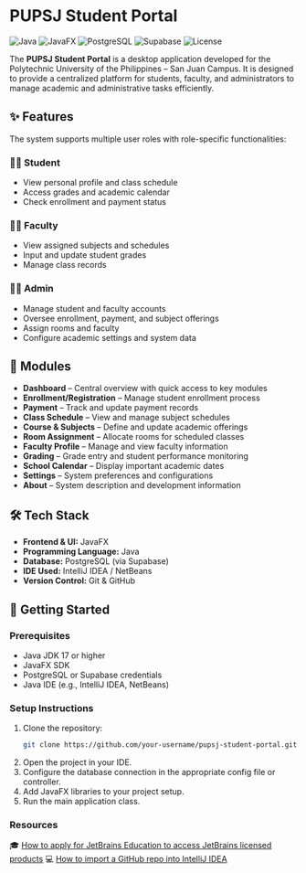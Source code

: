 # PUPSJ Student Portal

![Java](https://img.shields.io/badge/Language-Java-orange)
![JavaFX](https://img.shields.io/badge/Framework-JavaFX-blue)
![PostgreSQL](https://img.shields.io/badge/Database-PostgreSQL-336791?logo=postgresql&logoColor=white)
![Supabase](https://img.shields.io/badge/Hosted%20On-Supabase-3ECF8E?logo=supabase&logoColor=white)
![License](https://img.shields.io/badge/License-Academic-lightgrey)

The **PUPSJ Student Portal** is a desktop application developed for the Polytechnic University of the Philippines – San Juan Campus. It is designed to provide a centralized platform for students, faculty, and administrators to manage academic and administrative tasks efficiently.

## ✨ Features

The system supports multiple user roles with role-specific functionalities:

### 👩‍🎓 Student
- View personal profile and class schedule
- Access grades and academic calendar
- Check enrollment and payment status

### 👨‍🏫 Faculty
- View assigned subjects and schedules
- Input and update student grades
- Manage class records

### 🧑‍💼 Admin
- Manage student and faculty accounts
- Oversee enrollment, payment, and subject offerings
- Assign rooms and faculty
- Configure academic settings and system data

## 📂 Modules

- **Dashboard** – Central overview with quick access to key modules
- **Enrollment/Registration** – Manage student enrollment process
- **Payment** – Track and update payment records
- **Class Schedule** – View and manage subject schedules
- **Course & Subjects** – Define and update academic offerings
- **Room Assignment** – Allocate rooms for scheduled classes
- **Faculty Profile** – Manage and view faculty information
- **Grading** – Grade entry and student performance monitoring
- **School Calendar** – Display important academic dates
- **Settings** – System preferences and configurations
- **About** – System description and development information

## 🛠️ Tech Stack

- **Frontend & UI:** JavaFX
- **Programming Language:** Java
- **Database:** PostgreSQL (via Supabase)
- **IDE Used:** IntelliJ IDEA / NetBeans
- **Version Control:** Git & GitHub

## 🚀 Getting Started

### Prerequisites

- Java JDK 17 or higher
- JavaFX SDK
- PostgreSQL or Supabase credentials
- Java IDE (e.g., IntelliJ IDEA, NetBeans)

### Setup Instructions

1. Clone the repository:
   ```bash
   git clone https://github.com/your-username/pupsj-student-portal.git
2. Open the project in your IDE. 
3. Configure the database connection in the appropriate config file or controller.
4. Add JavaFX libraries to your project setup.
5. Run the main application class.

### Resources
🎓 [How to apply for JetBrains Education to access JetBrains licensed products](https://docs.google.com/document/d/1cbgdUefiEWQ4Foq3Q5nGUtfgU6kKiZ5xkK33xzJElcE/edit?tab=t.tttu3fjvgg7b)
💻 [How to import a GitHub repo into IntelliJ IDEA](https://docs.google.com/document/d/1cbgdUefiEWQ4Foq3Q5nGUtfgU6kKiZ5xkK33xzJElcE/edit?tab=t.ni9ng2lq75rw)

